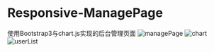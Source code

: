 # Responsive-ManagePage
使用Bootstrap3与chart.js实现的后台管理页面
![managePage](http://owoccema2.bkt.clouddn.com/Readme/managePage/top.png)
![chart](http://owoccema2.bkt.clouddn.com/Readme/managePage/chart.png)
![userList](http://owoccema2.bkt.clouddn.com/Readme/managePage/user.png)
